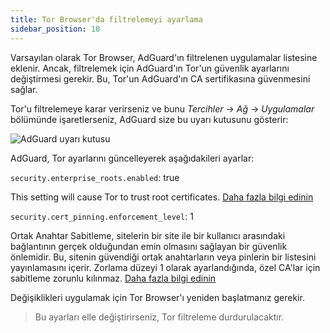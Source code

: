 ```yaml
---
title: Tor Browser'da filtrelemeyi ayarlama
sidebar_position: 10
---
```


Varsayılan olarak Tor Browser, AdGuard'ın filtrelenen uygulamalar listesine eklenir. Ancak, filtrelemek için AdGuard'ın Tor'un güvenlik ayarlarını değiştirmesi gerekir. Bu, Tor'un AdGuard'ın CA sertifikasına güvenmesini sağlar.

Tor'u filtrelemeye karar verirseniz ve bunu *Tercihler* → *Ağ* → *Uygulamalar* bölümünde işaretlerseniz, AdGuard size bu uyarı kutusunu gösterir:

![AdGuard uyarı kutusu](https://cdn.adtidy.org/content/kb/ad_blocker/mac/tor-setup.png)

AdGuard, Tor ayarlarını güncelleyerek aşağıdakileri ayarlar:

`security.enterprise_roots.enabled`: true

This setting will cause Tor to trust root certificates. [Daha fazla bilgi edinin](https://support.mozilla.org/en-US/kb/setting-certificate-authorities-firefox)

`security.cert_pinning.enforcement_level`: 1

Ortak Anahtar Sabitleme, sitelerin bir site ile bir kullanıcı arasındaki bağlantının gerçek olduğundan emin olmasını sağlayan bir güvenlik önlemidir. Bu, sitenin güvendiği ortak anahtarların veya pinlerin bir listesini yayınlamasını içerir. Zorlama düzeyi 1 olarak ayarlandığında, özel CA'lar için sabitleme zorunlu kılınmaz. [Daha fazla bilgi edinin](https://wiki.mozilla.org/SecurityEngineering/Public_Key_Pinning)

Değişiklikleri uygulamak için Tor Browser'ı yeniden başlatmanız gerekir.

> Bu ayarları elle değiştirirseniz, Tor filtreleme durdurulacaktır.
